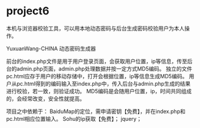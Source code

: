 # project6
本机与浏览器校验工具，可以用本地动态密码与后台生成密码校验用户为本人操作。
 
YuxuanWang-CHINA 
动态密码生成器

前台的index.php文件是用于用户登录页面，会获取用户位置，ip等信息，传至后台的admin.php页面，admin.php处理数据并按一定方式MD5编码。
独立的文件pc.html应存于用户的移动存储中，打开会根据位置，ip等信息生成MD5编码。
用户从pc.html得到的编码输入至index.php中，传入后台与admin.php生成的结果进行校验，若一致，则验证成功。
MD5编码是会随用户位置，ip，时间共同组成的，会经常改变，安全性就提高。

项目之中依赖于：
  BaiduMap的定位，需申请密钥【免费】，并在index.php和pc.html相应位置输入。
  Sohu的ip获取【免费】；
  jquery；
